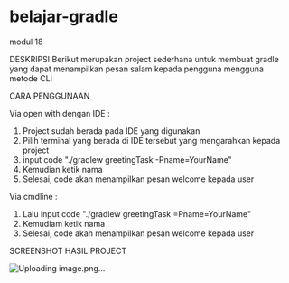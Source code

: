 # belajar-gradle
modul 18

DESKRIPSI Berikut merupakan project sederhana untuk membuat gradle yang dapat menampilkan pesan salam kepada pengguna mengguna metode CLI

CARA PENGGUNAAN

Via open with dengan IDE :

1. Project sudah berada pada IDE yang digunakan
2. Pilih terminal yang berada di IDE tersebut yang mengarahkan kepada project
3. input code "./gradlew greetingTask -Pname=YourName"
4. Kemudian ketik nama
5. Selesai, code akan menampilkan pesan welcome kepada user

Via cmdline :

1. Lalu input code "./gradlew greetingTask =Pname=YourName"
2. Kemudiam ketik nama
3. Selesai, code akan menampilkan pesan welcome kepada user

SCREENSHOT HASIL PROJECT

![Uploading image.png…]()
